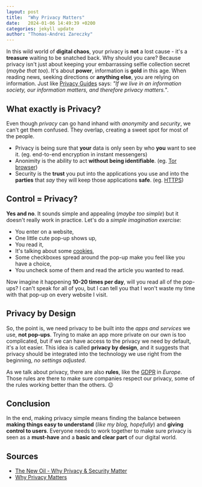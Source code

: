 ```yaml
---
layout: post
title:  "Why Privacy Matters"
date:   2024-01-06 14:49:39 +0200
categories: jekyll update
author: "Thomas-Andrei Zareczky"
---
```


In this wild world of **digital chaos**, your privacy is **not** a lost cause - it's a **treasure** waiting to be snatched back. Why should you care? Because privacy isn't just about keeping your embarrassing selfie collection secret (*maybe that too*). It's about **power**, information is **gold** in this age. When reading news, seeking directions or **anything else**, you are relying on information. Just like [Privacy Guides](https://www.privacyguides.org/en/) says: *"If we live in an information society, our information matters, and therefore privacy matters."*.

## What exactly is Privacy?
Even though *privacy* can go hand inhand with *anonymity* and *security*, we can't get them confused. They overlap, creating a sweet spot for most of the people.
- Privacy is being sure that **your** data is only seen by who **you** want to see it. (eg. end-to-end encryption in instant messengers)
- Anonimity is the ability to act **without being identifiable**. (eg. [Tor browser](https://www.torproject.org/download/))
- Security is the **trust** you put into the applications you use and into the **parties** that *say* they will keep those applications **safe**. (eg. [HTTPS](https://en.wikipedia.org/wiki/HTTPS))

## Control = Privacy?
**Yes and no**. It sounds simple and appealing (*maybe too simple*) but it doesn't really work in practice.
Let's do a *simple imagination exercise*:
- You enter on a website,
- One little cute pop-up shows up,
- You read it,
- It's talking about some [cookies](https://www.cloudflare.com/learning/privacy/what-are-cookies/),
- Some checkboxes spread around the pop-up make you feel like you have a choice,
- You uncheck some of them and read the article you wanted to read.

Now imagine it happening **10-20 times per day**, will you read all of the pop-ups? I can't speak for all of you, but I can tell you that I won't waste my time with that pop-up on every website I visit.

## Privacy by Design
So, the point is, we need privacy to be built into the *apps and services* we use, **not pop-ups**. Trying to make an app more private on our own is too complicated, but if we can have access to the privacy we need by default, it's a lot easier. This idea is called **privacy by design**, and it suggests that privacy should be integrated into the technology we use right from the beginning, *no settings adjusted*.

As we talk about privacy, there are also **rules**, like the [GDPR](https://gdpr-info.eu/) in *Europe*. Those rules are there to make sure companies respect our privacy, some of the rules working better than the others. :wink:

## Conclusion
In the end, making privacy simple means finding the balance between **making things easy to understand** (*like my blog, hopefully*) and **giving control to users**. Everyone needs to work together to make sure privacy is seen as a **must-have** and a **basic and clear part** of our digital world.

## Sources
- [The New Oil - Why Privacy & Security Matter](https://thenewoil.org/en/guides/prologue/why/)
- [Why Privacy Matters](https://www.amazon.com/Why-Privacy-Matters-Neil-Richards/dp/0190939044)
